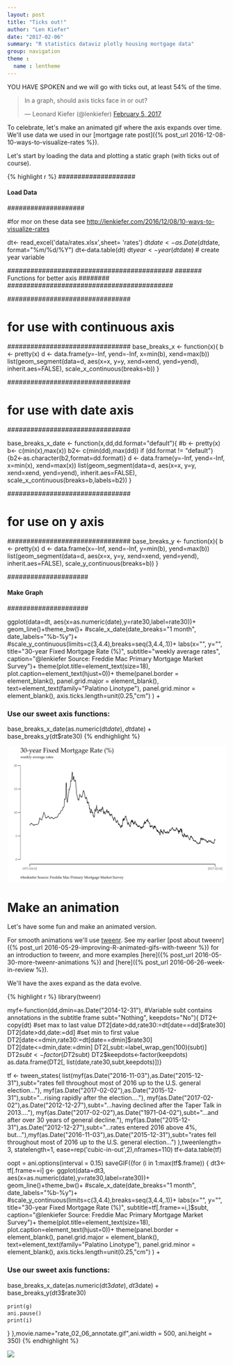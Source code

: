 ```yaml
---
layout: post
title: "Ticks out!"
author: "Len Kiefer"
date: "2017-02-06"
summary: "R statistics dataviz plotly housing mortgage data"
group: navigation
theme :
  name : lentheme
---
```

  

  
YOU HAVE SPOKEN and we will go with ticks out, at least 54% of the time.

<!--html_preserve--><blockquote class="twitter-tweet" data-lang="en"><p lang="en" dir="ltr">In a graph, should axis ticks face in or out?</p>&mdash; Leonard Kiefer (@lenkiefer) <a href="https://twitter.com/lenkiefer/status/828283309193035780">February 5, 2017</a></blockquote>

<script async src="//platform.twitter.com/widgets.js" charset="utf-8"></script><!--/html_preserve-->

To celebrate, let's make an animated gif where the axis expands over time.  We'll use data we used in our [mortgage rate post]({% post_url 2016-12-08-10-ways-to-visualize-rates %}).

Let's start by loading the data and plotting a static graph (with ticks out of course).


{% highlight r %}
####################
####  Load Data ####
####################

#for mor on these data see http://lenkiefer.com/2016/12/08/10-ways-to-visualize-rates

dt<- read_excel('data/rates.xlsx',sheet= 'rates')
dt$date<-as.Date(dt$date, format="%m/%d/%Y")
dt<-data.table(dt) 
dt$year<-year(dt$date) # create year variable

###########################################
#######  Functions for better axis ########
###########################################

################################
# for use with continuous axis
################################
base_breaks_x <- function(x){
  b <- pretty(x)
  d <- data.frame(y=-Inf, yend=-Inf, x=min(b), xend=max(b))
  list(geom_segment(data=d, aes(x=x, y=y, xend=xend, yend=yend), inherit.aes=FALSE),
       scale_x_continuous(breaks=b))
}

################################
# for use with date axis
################################

base_breaks_x_date <- function(x,dd,dd.format="default"){
  #b <- pretty(x)
  b<- c(min(x),max(x))
  b2<- c(min(dd),max(dd))
  if (dd.format != "default") {b2<-as.character(b2,format=dd.format)}
  d <- data.frame(y=-Inf, yend=-Inf, x=min(x), xend=max(x))
  list(geom_segment(data=d, aes(x=x, y=y, xend=xend, yend=yend), 
                    inherit.aes=FALSE),
       scale_x_continuous(breaks=b,labels=b2))
}

################################
# for use on y axis
################################
base_breaks_y <- function(x){
  b <- pretty(x)
  d <- data.frame(x=-Inf, xend=-Inf, y=min(b), yend=max(b))
  list(geom_segment(data=d, aes(x=x, y=y, xend=xend, yend=yend), inherit.aes=FALSE),
       scale_y_continuous(breaks=b))
}


#####################
####  Make Graph ####
#####################


ggplot(data=dt, aes(x=as.numeric(date),y=rate30,label=rate30))+
  geom_line()+theme_bw()+
  #scale_x_date(date_breaks="1 month", date_labels="%b-%y")+
  #scale_y_continuous(limits=c(3,4.4),breaks=seq(3,4.4,.1))+
   labs(x="", y="",
       title="30-year Fixed Mortgage Rate (%)",
       subtitle="weekly average rates",
       caption="@lenkiefer Source: Freddie Mac Primary Mortgage Market Survey")+
  theme(plot.title=element_text(size=18),
        plot.caption=element_text(hjust=0))+
  theme(panel.border = element_blank(),
        panel.grid.major = element_blank(),
                text=element_text(family="Palatino Linotype"),
        panel.grid.minor = element_blank(),
                axis.ticks.length=unit(0.25,"cm")        ) + 
  ### Use our sweet axis functions:
  base_breaks_x_date(as.numeric(dt$date),dt$date) +
  base_breaks_y(dt$rate30)
{% endhighlight %}

![plot of chunk unnamed-chunk-2](/img/Rfig/unnamed-chunk-2-1.svg)

# Make an animation

Let's have some fun and make an animated version.

For smooth animations we'll use [tweenr](https://cran.r-project.org/web/packages/tweenr/index.html). See my earlier [post about tweenr]({% post_url 2016-05-29-improving-R-animated-gifs-with-tweenr %}) for an introduction to tweenr, and more examples [here]({% post_url 2016-05-30-more-tweenr-animations %}) and [here]({% post_url 2016-06-26-week-in-review %}). 

We'll have the axes expand as the data evolve.


{% highlight r %}
library(tweenr)

myf<-function(dd,dmin=as.Date("2014-12-31"),
              #Variable subt contains annotations in the subtitle frame
              subt="Nothing",
              keepdots="No"){
  DT2<-copy(dt)
  #set max to last value
  DT2[date>dd,rate30:=dt[date==dd]$rate30]
  DT2[date>dd,date:=dd]
  #set min to first value
  DT2[date<=dmin,rate30:=dt[date==dmin]$rate30]
  DT2[date<=dmin,date:=dmin]
  DT2[,subt:=label_wrap_gen(100)(subt)]
  DT2$subt<-factor(DT2$subt)
  DT2$keepdots<-factor(keepdots)
  as.data.frame(DT2[, list(date,rate30,subt,keepdots)])}


tf <- tween_states(
  list(myf(as.Date("2016-11-03"),as.Date("2015-12-31"),subt="rates fell throughout most of 2016 up to the U.S. general election..."),
       myf(as.Date("2017-02-02"),as.Date("2015-12-31"),subt="...rising rapidly after the election...."),
       myf(as.Date("2017-02-02"),as.Date("2012-12-27"),subt="...having declined after the Taper Talk in 2013...."),
       myf(as.Date("2017-02-02"),as.Date("1971-04-02"),subt="...and after over 30 years of general decline."),
       myf(as.Date("2015-12-31"),as.Date("2012-12-27"),subt="...rates entered 2016 above 4%, but..."),myf(as.Date("2016-11-03"),as.Date("2015-12-31"),subt="rates fell throughout most of 2016 up to the U.S. general election...")
         ),tweenlength= 3, statelength=1, ease=rep('cubic-in-out',2),nframes=110)
tf<-data.table(tf)

oopt = ani.options(interval = 0.15)
saveGIF({for (i in 1:max(tf$.frame)) {
  dt3<-tf[.frame==i]
    g<-
      ggplot(data=dt3, aes(x=as.numeric(date),y=rate30,label=rate30))+
      geom_line()+theme_bw()+
  #scale_x_date(date_breaks="1 month", date_labels="%b-%y")+
  #scale_y_continuous(limits=c(3,4.4),breaks=seq(3,4.4,.1))+
   labs(x="", y="",
       title="30-year Fixed Mortgage Rate (%)",
        subtitle=tf[.frame==i,]$subt,
       caption="@lenkiefer Source: Freddie Mac Primary Mortgage Market Survey")+
  theme(plot.title=element_text(size=18),
        plot.caption=element_text(hjust=0))+
  theme(panel.border = element_blank(),
        panel.grid.major = element_blank(),
                text=element_text(family="Palatino Linotype"),
        panel.grid.minor = element_blank(),
        axis.ticks.length=unit(0.25,"cm")        ) + 
  ### Use our sweet axis functions:
  base_breaks_x_date(as.numeric(dt3$date),dt3$date) +
  base_breaks_y(dt3$rate30)
    
    print(g)
    ani.pause()
    print(i)
  }
},movie.name="rate_02_06_annotate.gif",ani.width = 500, ani.height = 350)
{% endhighlight %}

<img src="{{ site.url}}/img/charts_feb_6_2017/rate_02_06_annotate.gif">

